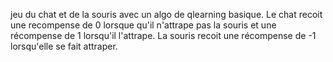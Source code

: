 jeu du chat et de la souris avec un algo de qlearning basique. Le chat recoit une recompense de 0 lorsque qu'il n'attrape pas la souris et une récompense de 1 lorsqu'il l'attrape. La souris recoit une récompense de -1 lorsqu'elle se fait attraper.
